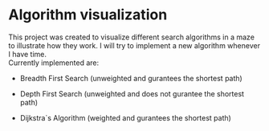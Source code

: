 # Algorithm visualization

This project was created to visualize different search algorithms in a maze to illustrate how they work.
I will try to implement a new algorithm whenever I have time.<br>
Currently implemented are:

* Breadth First Search (unweighted and gurantees the shortest path)

* Depth First Search (unweighted and does not gurantee the shortest path)

* Dijkstra`s Algorithm (weighted and gurantees the shortest path)
